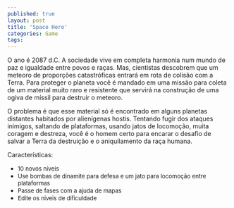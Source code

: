 ```yaml
---
published: true
layout: post
title: 'Space Hero'
categories: Game
tags: 
---
```

O ano é 2087 d.C. A sociedade vive em completa harmonia num mundo de paz e igualdade entre povos e raças. Mas, cientistas descobrem que um meteoro de proporções catastróficas entrará em rota de colisão com a Terra. Para proteger o planeta você é mandado em uma missão para coleta de um material muito raro e resistente que servirá na construção de uma ogiva de míssil para destruir o meteoro.







O problema é que esse material só é encontrado em alguns planetas distantes habitados por alienígenas hostis. Tentando fugir dos ataques inimigos, saltando de plataformas, usando jatos de locomoção, muita coragem e destreza, você é o homem certo para encarar o desafio de salvar a Terra da destruição e o aniquilamento da raça humana.




Características:

<ul>
	<li><span style="font-size: small;">10 novos níveis</span></li>
	<li><span style="font-size: small;">Use bombas de dinamite para defesa e um jato para locomoção entre plataformas</span></li>
	<li><span style="font-size: small;">Passe de fases com a ajuda de mapas</span></li>
	<li><span style="font-size: small;">Edite os níveis de dificuldade</span></li>
</ul>